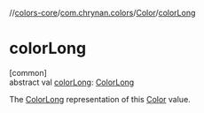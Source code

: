 //[colors-core](../../../index.md)/[com.chrynan.colors](../index.md)/[Color](index.md)/[colorLong](color-long.md)

# colorLong

[common]\
abstract val [colorLong](color-long.md): [ColorLong](../-color-long/index.md)

The [ColorLong](../-color-long/index.md) representation of this [Color](index.md) value.
